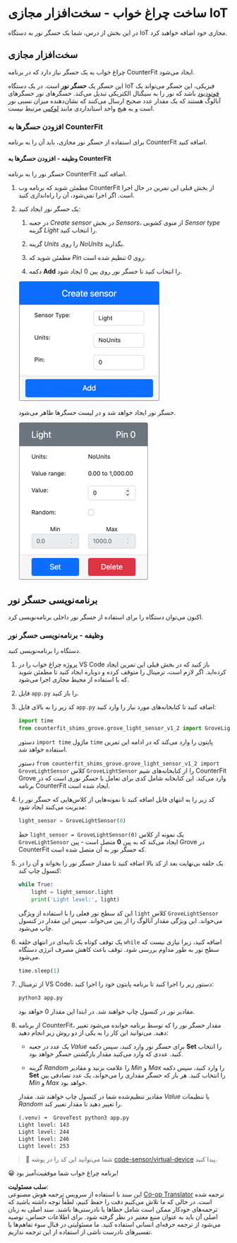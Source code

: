 <!--
CO_OP_TRANSLATOR_METADATA:
{
  "original_hash": "11f10c6760fb8202cf368422702fdf70",
  "translation_date": "2025-08-25T22:09:00+00:00",
  "source_file": "1-getting-started/lessons/3-sensors-and-actuators/virtual-device-sensor.md",
  "language_code": "fa"
}
-->
# ساخت چراغ خواب - سخت‌افزار مجازی IoT

در این بخش از درس، شما یک حسگر نور به دستگاه IoT مجازی خود اضافه خواهید کرد.

## سخت‌افزار مجازی

چراغ خواب به یک حسگر نیاز دارد که در برنامه CounterFit ایجاد می‌شود.

این حسگر یک **حسگر نور** است. در یک دستگاه IoT فیزیکی، این حسگر می‌تواند یک [فوتودیود](https://wikipedia.org/wiki/Photodiode) باشد که نور را به سیگنال الکتریکی تبدیل می‌کند. حسگرهای نور حسگرهای آنالوگ هستند که یک مقدار عدد صحیح ارسال می‌کنند که نشان‌دهنده میزان نسبی نور است و به هیچ واحد استانداردی مانند [لوکس](https://wikipedia.org/wiki/Lux) مرتبط نیست.

### افزودن حسگرها به CounterFit

برای استفاده از حسگر نور مجازی، باید آن را به برنامه CounterFit اضافه کنید.

#### وظیفه - افزودن حسگرها به CounterFit

حسگر نور را به برنامه CounterFit اضافه کنید.

1. مطمئن شوید که برنامه وب CounterFit از بخش قبلی این تمرین در حال اجرا است. اگر اجرا نمی‌شود، آن را راه‌اندازی کنید.

1. یک حسگر نور ایجاد کنید:

    1. در جعبه *Create sensor* در بخش *Sensors*، از منوی کشویی *Sensor type* گزینه *Light* را انتخاب کنید.

    1. گزینه *Units* را روی *NoUnits* بگذارید.

    1. مطمئن شوید که *Pin* روی *0* تنظیم شده است.

    1. دکمه **Add** را انتخاب کنید تا حسگر نور روی پین 0 ایجاد شود.

    ![تنظیمات حسگر نور](../../../../../translated_images/counterfit-create-light-sensor.9f36a5e0d4458d8d554d54b34d2c806d56093d6e49fddcda2d20f6fef7f5cce1.fa.png)

    حسگر نور ایجاد خواهد شد و در لیست حسگرها ظاهر می‌شود.

    ![حسگر نور ایجاد شده](../../../../../translated_images/counterfit-light-sensor.5d0f5584df56b90f6b2561910d9cb20dfbd73eeff2177c238d38f4de54aefae1.fa.png)

## برنامه‌نویسی حسگر نور

اکنون می‌توان دستگاه را برای استفاده از حسگر نور داخلی برنامه‌نویسی کرد.

### وظیفه - برنامه‌نویسی حسگر نور

دستگاه را برنامه‌نویسی کنید.

1. پروژه چراغ خواب را در VS Code باز کنید که در بخش قبلی این تمرین ایجاد کرده‌اید. اگر لازم است، ترمینال را متوقف کرده و دوباره ایجاد کنید تا مطمئن شوید که با استفاده از محیط مجازی اجرا می‌شود.

1. فایل `app.py` را باز کنید.

1. کد زیر را به بالای فایل `app.py` اضافه کنید تا کتابخانه‌های مورد نیاز را وارد کنید:

    ```python
    import time
    from counterfit_shims_grove.grove_light_sensor_v1_2 import GroveLightSensor
    ```

    دستور `import time` ماژول `time` پایتون را وارد می‌کند که در ادامه این تمرین استفاده خواهد شد.

    دستور `from counterfit_shims_grove.grove_light_sensor_v1_2 import GroveLightSensor` کلاس `GroveLightSensor` را از کتابخانه‌های شیم CounterFit Grove وارد می‌کند. این کتابخانه شامل کدی برای تعامل با حسگر نوری است که در برنامه CounterFit ایجاد شده است.

1. کد زیر را به انتهای فایل اضافه کنید تا نمونه‌هایی از کلاس‌هایی که حسگر نور را مدیریت می‌کنند ایجاد شود:

    ```python
    light_sensor = GroveLightSensor(0)
    ```

    خط `light_sensor = GroveLightSensor(0)` یک نمونه از کلاس `GroveLightSensor` ایجاد می‌کند که به پین **0** متصل است - پین Grove در CounterFit که حسگر نور به آن متصل شده است.

1. یک حلقه بی‌نهایت بعد از کد بالا اضافه کنید تا مقدار حسگر نور را بخواند و آن را در کنسول چاپ کند:

    ```python
    while True:
        light = light_sensor.light
        print('Light level:', light)
    ```

    این کد سطح نور فعلی را با استفاده از ویژگی `light` کلاس `GroveLightSensor` می‌خواند. این ویژگی مقدار آنالوگ را از پین می‌خواند. سپس این مقدار در کنسول چاپ می‌شود.

1. یک توقف کوتاه یک ثانیه‌ای در انتهای حلقه `while` اضافه کنید، زیرا نیازی نیست که سطح نور به طور مداوم بررسی شود. توقف باعث کاهش مصرف انرژی دستگاه می‌شود.

    ```python
    time.sleep(1)
    ```

1. از ترمینال VS Code، دستور زیر را اجرا کنید تا برنامه پایتون خود را اجرا کنید:

    ```sh
    python3 app.py
    ```

    مقادیر نور در کنسول چاپ خواهند شد. در ابتدا این مقدار 0 خواهد بود.

1. از برنامه CounterFit، مقدار حسگر نور را که توسط برنامه خوانده می‌شود تغییر دهید. می‌توانید این کار را به یکی از دو روش زیر انجام دهید:

    * یک عدد در جعبه *Value* برای حسگر نور وارد کنید، سپس دکمه **Set** را انتخاب کنید. عددی که وارد می‌کنید مقدار بازگشتی حسگر خواهد بود.

    * گزینه *Random* را علامت بزنید و مقادیر *Min* و *Max* را وارد کنید، سپس دکمه **Set** را انتخاب کنید. هر بار که حسگر مقداری را می‌خواند، یک عدد تصادفی بین *Min* و *Max* خواهد بود.

    مقادیر تنظیم‌شده شما در کنسول چاپ خواهند شد. مقدار *Value* یا تنظیمات *Random* را تغییر دهید تا مقدار تغییر کند.

    ```output
    (.venv) ➜  GroveTest python3 app.py 
    Light level: 143
    Light level: 244
    Light level: 246
    Light level: 253
    ```

> 💁 شما می‌توانید این کد را در پوشه [code-sensor/virtual-device](../../../../../1-getting-started/lessons/3-sensors-and-actuators/code-sensor/virtual-device) پیدا کنید.

😀 برنامه چراغ خواب شما موفقیت‌آمیز بود!

**سلب مسئولیت**:  
این سند با استفاده از سرویس ترجمه هوش مصنوعی [Co-op Translator](https://github.com/Azure/co-op-translator) ترجمه شده است. در حالی که ما تلاش می‌کنیم دقت را حفظ کنیم، لطفاً توجه داشته باشید که ترجمه‌های خودکار ممکن است شامل خطاها یا نادرستی‌ها باشند. سند اصلی به زبان اصلی آن باید به عنوان منبع معتبر در نظر گرفته شود. برای اطلاعات حساس، توصیه می‌شود از ترجمه حرفه‌ای انسانی استفاده کنید. ما مسئولیتی در قبال سوء تفاهم‌ها یا تفسیرهای نادرست ناشی از استفاده از این ترجمه نداریم.